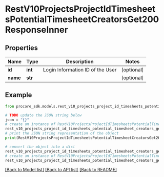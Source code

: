 # RestV10ProjectsProjectIdTimesheetsPotentialTimesheetCreatorsGet200ResponseInner


## Properties

Name | Type | Description | Notes
------------ | ------------- | ------------- | -------------
**id** | **int** | Login Information ID of the User | [optional] 
**name** | **str** |  | [optional] 

## Example

```python
from procore_sdk.models.rest_v10_projects_project_id_timesheets_potential_timesheet_creators_get200_response_inner import RestV10ProjectsProjectIdTimesheetsPotentialTimesheetCreatorsGet200ResponseInner

# TODO update the JSON string below
json = "{}"
# create an instance of RestV10ProjectsProjectIdTimesheetsPotentialTimesheetCreatorsGet200ResponseInner from a JSON string
rest_v10_projects_project_id_timesheets_potential_timesheet_creators_get200_response_inner_instance = RestV10ProjectsProjectIdTimesheetsPotentialTimesheetCreatorsGet200ResponseInner.from_json(json)
# print the JSON string representation of the object
print(RestV10ProjectsProjectIdTimesheetsPotentialTimesheetCreatorsGet200ResponseInner.to_json())

# convert the object into a dict
rest_v10_projects_project_id_timesheets_potential_timesheet_creators_get200_response_inner_dict = rest_v10_projects_project_id_timesheets_potential_timesheet_creators_get200_response_inner_instance.to_dict()
# create an instance of RestV10ProjectsProjectIdTimesheetsPotentialTimesheetCreatorsGet200ResponseInner from a dict
rest_v10_projects_project_id_timesheets_potential_timesheet_creators_get200_response_inner_from_dict = RestV10ProjectsProjectIdTimesheetsPotentialTimesheetCreatorsGet200ResponseInner.from_dict(rest_v10_projects_project_id_timesheets_potential_timesheet_creators_get200_response_inner_dict)
```
[[Back to Model list]](../README.md#documentation-for-models) [[Back to API list]](../README.md#documentation-for-api-endpoints) [[Back to README]](../README.md)


